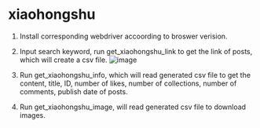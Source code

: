 # xiaohongshu
1. Install corresponding webdriver accoording to broswer verision.

2. Input search keyword, run get_xiaohongshu_link to get the link of posts, which will create a csv file.
![image](https://github.com/user-attachments/assets/121cc9f0-8cb1-4184-8c50-0a5abb49320f)

3. Run get_xiaohongshu_info, which will read generated csv file to get the content, title, ID, number of likes, number of collections, number of comments, publish date of posts.


5. Run get_xiaohongshu_image, will read generated csv file to download images.
